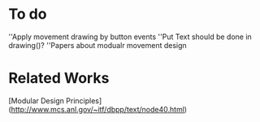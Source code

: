 # To do
''Apply movement drawing by button events
''Put Text should be done in drawing()?
''Papers about modualr movement design

# Related Works
[Modular Design Principles] (http://www.mcs.anl.gov/~itf/dbpp/text/node40.html)
